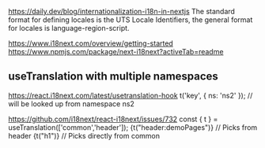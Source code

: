 https://daily.dev/blog/internationalization-i18n-in-nextjs
The standard format for defining locales is the UTS Locale Identifiers, the general format for locales is language-region-script.

https://www.i18next.com/overview/getting-started
https://www.npmjs.com/package/next-i18next?activeTab=readme

##  useTranslation with multiple namespaces
https://react.i18next.com/latest/usetranslation-hook
t('key', { ns: 'ns2' }); // will be looked up from namespace ns2

https://github.com/i18next/react-i18next/issues/732
const { t } = useTranslation(['common','header']);
{t("header:demoPages")} // Picks from header
{t("h1")} // Picks directly from common